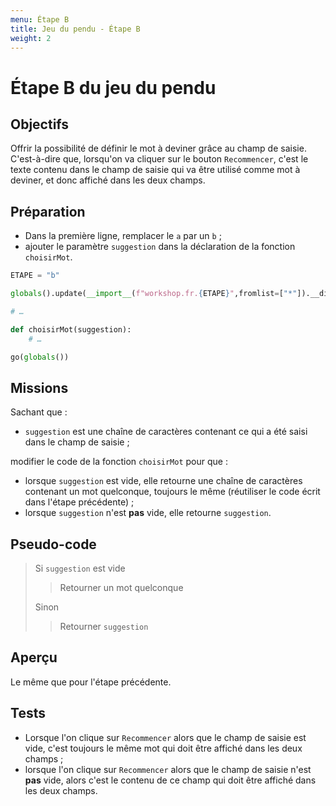 ```yaml
---
menu: Étape B
title: Jeu du pendu - Étape B
weight: 2
---
```


# Étape B du jeu du pendu

## Objectifs

Offrir la possibilité de définir le mot à deviner grâce au champ de saisie. C'est-à-dire que, lorsqu'on va cliquer sur le bouton `Recommencer`, c'est le texte contenu dans le champ de saisie qui va être utilisé comme mot à deviner, et donc affiché dans les deux champs.

## Préparation

- Dans la première ligne, remplacer le `a` par un `b` ;
- ajouter le paramètre `suggestion` dans la déclaration de la fonction `choisirMot`.

```python
ETAPE = "b"

globals().update(__import__(f"workshop.fr.{ETAPE}",fromlist=["*"]).__dict__)

# …

def choisirMot(suggestion):
    # …

go(globals())
```

## Missions

Sachant que :

- `suggestion` est une chaîne de caractères contenant ce qui a été saisi dans le champ de saisie ;

modifier le code de la fonction `choisirMot` pour que :

- lorsque `suggestion` est vide, elle retourne une chaîne de caractères contenant un mot quelconque, toujours le même (réutiliser le code écrit dans l'étape précédente) ;
- lorsque `suggestion` n'est **pas** vide, elle retourne `suggestion`.

## Pseudo-code

> Si `suggestion` est vide  
> > Retourner un mot quelconque  
> 
> Sinon  
> > Retourner `suggestion`

## Aperçu

Le même que pour l'étape précédente.

## Tests

- Lorsque l'on clique sur `Recommencer` alors que le champ de saisie est vide, c'est toujours le même mot qui doit être affiché dans les deux champs ;
- lorsque l'on clique sur `Recommencer` alors que le champ de saisie n'est **pas** vide, alors c'est le contenu de ce champ qui doit être affiché dans les deux champs.